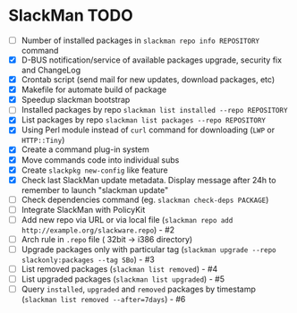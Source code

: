 # SlackMan TODO

 - [ ] Number of installed packages in `slackman repo info REPOSITORY` command
 - [x] D-BUS notification/service of available packages upgrade, security fix and ChangeLog
 - [x] Crontab script (send mail for new updates, download packages, etc)
 - [x] Makefile for automate build of package
 - [x] Speedup slackman bootstrap
 - [ ] Installed packages by repo `slackman list installed --repo REPOSITORY`
 - [x] List packages by repo `slackman list packages --repo REPOSITORY`
 - [x] Using Perl module instead of `curl` command for downloading (`LWP` or `HTTP::Tiny`)
 - [x] Create a command plug-in system
 - [x] Move commands code into individual subs
 - [x] Create `slackpkg new-config` like feature
 - [x] Check last SlackMan update metadata. Display message after 24h to remember to launch "slackman update"
 - [ ] Check dependencies command (eg. `slackman check-deps PACKAGE`)
 - [ ] Integrate SlackMan with PolicyKit
 - [ ] Add new repo via URL or via local file (`slackman repo add http://example.org/slackware.repo`) - #2
 - [ ] Arch rule in `.repo` file ( 32bit -> i386 directory)
 - [ ] Upgrade packages only with particular tag (`slackman upgrade --repo slackonly:packages --tag SBo`) - #3
 - [ ] List removed packages (`slackman list removed`) - #4
 - [ ] List upgraded packages (`slackman list upgraded`) - #5
 - [ ] Query `installed`, `upgraded` and `removed` packages by timestamp (`slackman list removed --after=7days`) - #6
